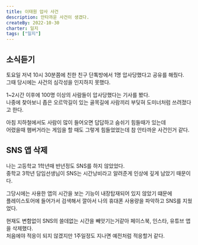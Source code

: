 ```yaml
---
title: 이태원 압사 사건
description: 안타까운 사건이 생겼다.
createBy: 2022-10-30
charter: 일지
tags: ["일지"]
---
```


## 소식듣기

토요일 저녁 10시 30분쯤에 친한 친구 단톡방에서 1명 압사당했다고 공유를 해줬다.  
그때 당시에는 사건의 심각성을 인지하지 못했다.

1~2시간 이후에 100명 이상의 사람들이 압사당했다는 기사를 봤다.  
나중에 찾아보니 좁은 오르막길이 있는 골목길에 사람끼리 부딪혀 도미너처럼 쓰려졌다고 한다.

아침 지하철에서도 사람이 많이 들어오면 답답하고 숨쉬기 힘들때가 있는데  
어렸을때 햄버거라는 게임을 할 때도 그렇게 힘들었었는데 참 안타까운 사건인거 같다.

## SNS 앱 삭제

나는 고등학교 1학년때 반년정도 SNS를 하지 않았었다.  
중학교 3학년 담임선생님이 SNS는 시간낭비라고 알려준게 인상에 깊게 남았기 때문이다.

그당시에는 사용한 앱의 시간을 보는 기능이 내장탑재되어 있지 않았기 떄문에  
플레이스토어에 들어가서 검색해서 깔아서 나의 휴대폰 사용량을 파악하고 SNS를 지웠었다.

현재도 변함없이 SNS의 쓸데없는 시간을 빼앗기는거같아 페이스북, 인스타, 유튜브 앱을 삭제했다.  
처음에야 적응이 되지 않겠지만 1주일정도 지나면 예전처럼 적응할거 같다.


